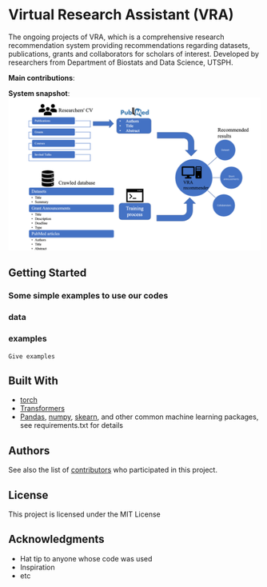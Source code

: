 # Virtual Research Assistant (VRA)

The ongoing projects of VRA, which is a comprehensive research recommendation system providing recommendations regarding datasets, publications, grants and collaborators for scholars of interest.
Developed by researchers from Department of Biostats and Data Science, UTSPH.

**Main contributions**:

**System snapshot**:
![system snapshot](images/7.system.png?raw=true)

## Getting Started


### Some simple examples to use our codes
### data 

### examples 


```
Give examples
```


## Built With

* [torch](https://pytorch.org/)  
* [Transformers](https://huggingface.co/transformers/) 
* [Pandas](https://pandas.pydata.org/), [numpy](https://numpy.org/), [skearn](https://scikit-learn.org/stable/), and other common machine learning packages, see requirements.txt for details


## Authors

See also the list of [contributors](github.com/ashraf-yaseen/VRA) who participated in this project.

## License

This project is licensed under the MIT License 

## Acknowledgments

* Hat tip to anyone whose code was used
* Inspiration
* etc

